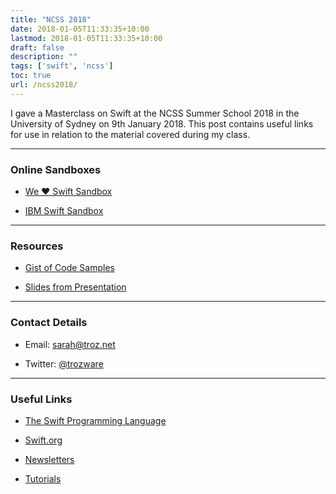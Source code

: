 ```yaml
---
title: "NCSS 2018"
date: 2018-01-05T11:33:35+10:00
lastmod: 2018-01-05T11:33:35+10:00
draft: false
description: ""
tags: ['swift', 'ncss']
toc: true
url: /ncss2018/
---
```


I gave a Masterclass on Swift at the NCSS Summer School 2018 in the University of Sydney on 9th January 2018. This post contains useful links for use in relation to the material covered during my class.

<!--more-->

---

### Online Sandboxes

* [We ❤️ Swift Sandbox](https://eval.weheartswift.com/eval/playground/swift-sandbox)

* [IBM Swift Sandbox](https://swiftlang.ng.bluemix.net/#/repl)

---

### Resources

* [Gist of Code Samples](https://gist.github.com/trozware/bc582b9a49feb7bbd3adce8ea049c9d3)

- [Slides from Presentation](https://github.com/trozware/ncss2018/blob/master/Presentation.pdf)

---

### Contact Details

* Email: [sarah@troz.net](mailto:sarah@troz.net?subject=NCSS%202018)

* Twitter: [@trozware](https://twitter.com/trozware)

---

### Useful Links

* [The Swift Programming Language](https://itunes.apple.com/au/book/swift-programming-language/id881256329?mt=11)

* [Swift.org](https://swift.org)

* [Newsletters](https://www.raywenderlich.com/132258/top-5-ios-swift-newsletters)

* [Tutorials](https://www.raywenderlich.com/category/swift)

